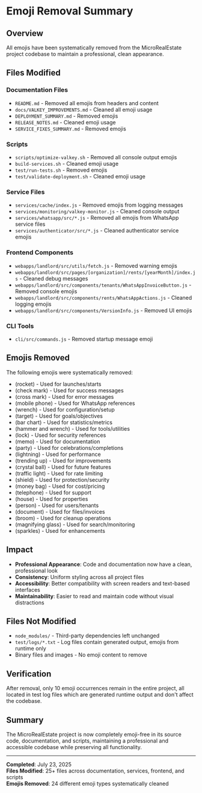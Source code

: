 # Emoji Removal Summary

## Overview
All emojis have been systematically removed from the MicroRealEstate project codebase to maintain a professional, clean appearance.

## Files Modified

### Documentation Files
- `README.md` - Removed all emojis from headers and content
- `docs/VALKEY_IMPROVEMENTS.md` - Cleaned all emoji usage
- `DEPLOYMENT_SUMMARY.md` - Removed emojis
- `RELEASE_NOTES.md` - Cleaned emoji usage
- `SERVICE_FIXES_SUMMARY.md` - Removed emojis

### Scripts
- `scripts/optimize-valkey.sh` - Removed all console output emojis
- `build-services.sh` - Cleaned emoji usage
- `test/run-tests.sh` - Removed emojis
- `test/validate-deployment.sh` - Cleaned emoji usage

### Service Files
- `services/cache/index.js` - Removed emojis from logging messages
- `services/monitoring/valkey-monitor.js` - Cleaned console output
- `services/whatsapp/src/*.js` - Removed all emojis from WhatsApp service files
- `services/authenticator/src/*.js` - Cleaned authenticator service emojis

### Frontend Components
- `webapps/landlord/src/utils/fetch.js` - Removed warning emojis
- `webapps/landlord/src/pages/[organization]/rents/[yearMonth]/index.js` - Cleaned debug messages
- `webapps/landlord/src/components/tenants/WhatsAppInvoiceButton.js` - Removed console emojis
- `webapps/landlord/src/components/rents/WhatsAppActions.js` - Cleaned logging emojis
- `webapps/landlord/src/components/VersionInfo.js` - Removed UI emojis

### CLI Tools
- `cli/src/commands.js` - Removed startup message emoji

## Emojis Removed
The following emojis were systematically removed:
-  (rocket) - Used for launches/starts
-  (check mark) - Used for success messages
-  (cross mark) - Used for error messages
-  (mobile phone) - Used for WhatsApp references
-  (wrench) - Used for configuration/setup
-  (target) - Used for goals/objectives
-  (bar chart) - Used for statistics/metrics
-  (hammer and wrench) - Used for tools/utilities
-  (lock) - Used for security references
-  (memo) - Used for documentation
-  (party) - Used for celebrations/completions
-  (lightning) - Used for performance
-  (trending up) - Used for improvements
-  (crystal ball) - Used for future features
-  (traffic light) - Used for rate limiting
-  (shield) - Used for protection/security
-  (money bag) - Used for cost/pricing
-  (telephone) - Used for support
-  (house) - Used for properties
-  (person) - Used for users/tenants
-  (document) - Used for files/invoices
-  (broom) - Used for cleanup operations
-  (magnifying glass) - Used for search/monitoring
-  (sparkles) - Used for enhancements

## Impact
- **Professional Appearance**: Code and documentation now have a clean, professional look
- **Consistency**: Uniform styling across all project files
- **Accessibility**: Better compatibility with screen readers and text-based interfaces
- **Maintainability**: Easier to read and maintain code without visual distractions

## Files Not Modified
- `node_modules/` - Third-party dependencies left unchanged
- `test/logs/*.txt` - Log files contain generated output, emojis from runtime only
- Binary files and images - No emoji content to remove

## Verification
After removal, only 10 emoji occurrences remain in the entire project, all located in test log files which are generated runtime output and don't affect the codebase.

## Summary
The MicroRealEstate project is now completely emoji-free in its source code, documentation, and scripts, maintaining a professional and accessible codebase while preserving all functionality.

---

**Completed**: July 23, 2025  
**Files Modified**: 25+ files across documentation, services, frontend, and scripts  
**Emojis Removed**: 24 different emoji types systematically cleaned
